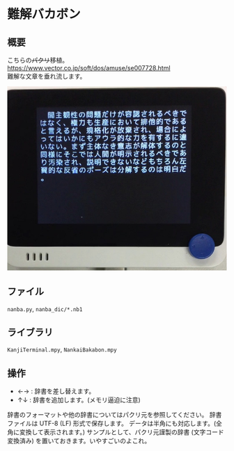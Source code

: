 # 難解バカボン

## 概要
こちらの~~パクリ~~移植。<br/>
https://www.vector.co.jp/soft/dos/amuse/se007728.html <br/>
難解な文章を垂れ流します。

[![YouTube](./NankaiBakabon.jpg)](https://www.youtube.com/watch?v=Tc6WoQRmjMM)

## ファイル
   `nanba.py`, `nanba_dic/*.nb1`

## ライブラリ
   `KanjiTerminal.mpy`, `NankaiBakabon.mpy`

## 操作
- ←→ : 辞書を差し替えます。
- ↑↓ : 辞書を追加します。(メモリ逼迫に注意)

辞書のフォーマットや他の辞書についてはパクリ元を参照してください。
辞書ファイルは UTF-8 (LF) 形式で保存します。
データは半角にも対応します。(全角に変換して表示されます。)
サンプルとして、パクリ元謹製の辞書 (文字コード変換済み) を置いておきます。いやすごいのよこれ。
